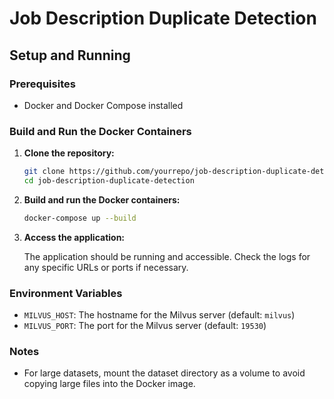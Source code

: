 # Job Description Duplicate Detection

## Setup and Running

### Prerequisites

- Docker and Docker Compose installed

### Build and Run the Docker Containers

1. **Clone the repository:**

    ```sh
    git clone https://github.com/yourrepo/job-description-duplicate-detection.git
    cd job-description-duplicate-detection
    ```

2. **Build and run the Docker containers:**

    ```sh
    docker-compose up --build
    ```

3. **Access the application:**

    The application should be running and accessible. Check the logs for any specific URLs or ports if necessary.

### Environment Variables

- `MILVUS_HOST`: The hostname for the Milvus server (default: `milvus`)
- `MILVUS_PORT`: The port for the Milvus server (default: `19530`)

### Notes

- For large datasets, mount the dataset directory as a volume to avoid copying large files into the Docker image.

